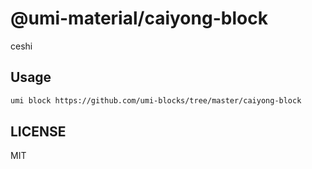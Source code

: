 # @umi-material/caiyong-block

ceshi

## Usage

```sh
umi block https://github.com/umi-blocks/tree/master/caiyong-block
```

## LICENSE

MIT
